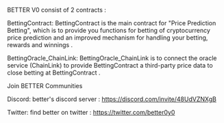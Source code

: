 BETTER V0 consist of 2 contracts :

BettingContract:
BettingContract is the main contract for "Price Prediction Betting", which is to provide you functions for betting of cryptocurrency price prediction and an improved mechanism for handling your betting, rewards and winnings .

BettingOracle_ChainLink:
BettingOracle_ChainLink is to connect the oracle service (ChainLink) to provide BettingContract a third-party price data to close betting at BettingContract .

Join BETTER Communities

Discord: better's discord server : https://discord.com/invite/48UdVZNXgB

Twitter: find better on twitter : https://twitter.com/better0y0
